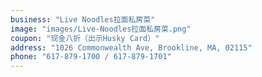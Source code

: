 ```yaml
---
business: "Live Noodles拉面私房菜"
image: "images/Live-Noodles拉面私房菜.png"
coupon: "现金八折（出示Husky Card）"
address: "1026 Commonwealth Ave, Brookline, MA, 02115"
phone: "617-879-1700 / 617-879-1701"
---
```

